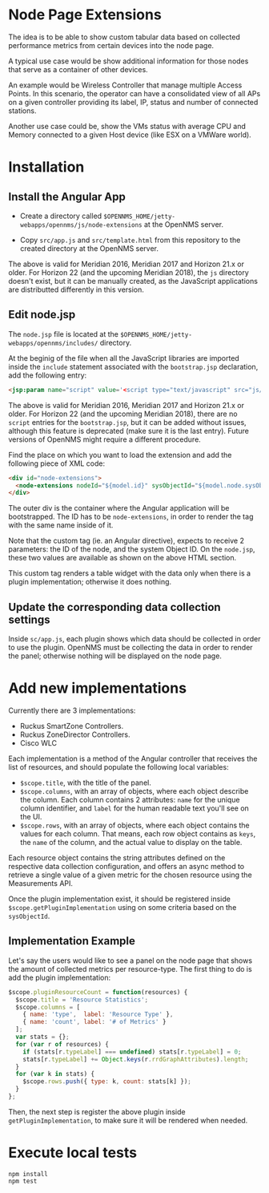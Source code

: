 # Node Page Extensions

The idea is to be able to show custom tabular data based on collected performance metrics from certain devices into the node page.

A typical use case would be show additional information for those nodes that serve as a container of other devices.

An example would be Wireless Controller that manage multiple Access Points. In this scenario, the operator can have a consolidated view of all APs on a given controller providing its label, IP, status and number of connected stations.

Another use case could be, show the VMs status with average CPU and Memory connected to a given Host device (like ESX on a VMWare world).

# Installation

## Install the Angular App

* Create a directory called `$OPENNMS_HOME/jetty-webapps/opennms/js/node-extensions` at the OpenNMS server.

* Copy `src/app.js` and `src/template.html` from this repository to the created directory at the OpenNMS server.

The above is valid for Meridian 2016, Meridian 2017 and Horizon 21.x or older. For Horizon 22 (and the upcoming Meridian 2018), the `js` directory doesn't exist, but it can be manually created, as the JavaScript applications are distributted differently in this version.

## Edit node.jsp

The `node.jsp` file is located at the `$OPENNMS_HOME/jetty-webapps/opennms/includes/` directory.

At the beginig of the file when all the JavaScript libraries are imported inside the `include` statement associated with the `bootstrap.jsp` declaration, add the following entry:

```html
<jsp:param name="script" value='<script type="text/javascript" src="js/node-extensions/app.js"></script>' />
```

The above is valid for Meridian 2016, Meridian 2017 and Horizon 21.x or older. For Horizon 22 (and the upcoming Meridian 2018), there are no `script` entries for the `bootstrap.jsp`, but it can be added without issues, although this feature is deprecated (make sure it is the last entry). Future versions of OpenNMS might require a different procedure.

Find the place on which you want to load the extension and add the following piece of XML code:

```html
<div id="node-extensions">
  <node-extensions nodeId="${model.id}" sysObjectId="${model.node.sysObjectId}"/>
</div>
```

The outer div is the container where the Angular application will be bootstrapped. The ID has to be `node-extensions`, in order to render the tag with the same name inside of it.

Note that the custom tag (ie. an Angular directive), expects to receive 2 parameters: the ID of the node, and the system Object ID. On the `node.jsp`, these two values are available as shown on the above HTML section.

This custom tag renders a table widget with the data only when there is a plugin implementation; otherwise it does nothing.

## Update the corresponding data collection settings

Inside `sc/app.js`, each plugin shows which data should be collected in order to use the plugin. OpenNMS must be collecting the data in order to render the panel; otherwise nothing will be displayed on the node page.

# Add new implementations

Currently there are 3 implementations:

* Ruckus SmartZone Controllers.
* Ruckus ZoneDirector Controllers.
* Cisco WLC

Each implementation is a method of the Angular controller that receives the list of resources, and should populate the following local variables:

* `$scope.title`, with the title of the panel.
* `$scope.columns`, with an array of objects, where each object describe the column. Each column contains 2 attributes: `name` for the unique column identifier, and `label` for the human readable text you'll see on the UI.
* `$scope.rows`, with an array of objects, where each object contains the values for each column. That means, each row object contains as `keys`, the `name` of the column, and the actual value to display on the table.

Each resource object contains the string attributes defined on the respective data collection configuration, and offers an async method to retrieve a single value of a given metric for the chosen resource using the Measurements API.

Once the plugin implementation exist, it should be registered inside `$scope.getPluginImplementation` using on some criteria based on the `sysObjectId`.

## Implementation Example

Let's say the users would like to see a panel on the node page that shows the amount of collected metrics per resource-type. The first thing to do is add the plugin implementation:

```javascript
$scope.pluginResourceCount = function(resources) {
  $scope.title = 'Resource Statistics';
  $scope.columns = [
    { name: 'type',  label: 'Resource Type' },
    { name: 'count', label: '# of Metrics' }
  ];
  var stats = {};
  for (var r of resources) {
    if (stats[r.typeLabel] === undefined) stats[r.typeLabel] = 0;
    stats[r.typeLabel] += Object.keys(r.rrdGraphAttributes).length;
  }
  for (var k in stats) {
    $scope.rows.push({ type: k, count: stats[k] });
  }
};
```

Then, the next step is register the above plugin inside `getPluginImplementation`, to make sure it will be rendered when needed.

# Execute local tests

```shell
npm install
npm test
```
